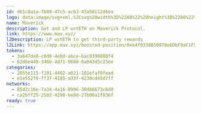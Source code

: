 ```yaml
---
id: d61c8a1a-fb89-47c5-ac63-43a50112d6ea
logo: data:image/svg+xml,%3Csvg%20width%3D%2280%22%20height%3D%2280%22%20viewBox%3D%220%200%2080%2080%22%20fill%3D%22none%22%20xmlns%3D%22http%3A%2F%2Fwww.w3.org%2F2000%2Fsvg%22%3E%0A%3Cg%20clip-path%3D%22url(%23clip0_3009_8635)%22%3E%0A%3Cg%20filter%3D%22url(%23filter0_f_3009_8635)%22%3E%0A%3Cpath%20d%3D%22M35.8389%2016C22.5845%2015.9983%2011.8389%2026.7438%2011.8372%2039.9983C11.8355%2053.2527%2022.581%2063.9983%2035.8355%2064C49.0899%2064.0017%2059.8355%2053.2562%2059.8372%2040.0017V39.9983C59.8355%2026.7455%2049.0917%2016.0017%2035.8389%2016Z%22%20fill%3D%22%236400FF%22%20fill-opacity%3D%220.4%22%2F%3E%0A%3C%2Fg%3E%0A%3Cpath%20d%3D%22M40.0015%2019C28.4039%2018.9985%2019.0015%2028.4008%2019%2039.9985C18.9985%2051.5961%2028.4008%2060.9985%2039.9985%2061C51.5961%2061.0015%2060.9985%2051.5992%2061%2040.0015V39.9985C60.9985%2028.4023%2051.5977%2019.0015%2040.0015%2019Z%22%20fill%3D%22%236400FF%22%2F%3E%0A%3Cpath%20d%3D%22M39.8975%2043.2688V38.5631L27.0274%2045.1656H50.9192V31.9607L39.8975%2043.2688Z%22%20fill%3D%22white%22%2F%3E%0A%3C%2Fg%3E%0A%3Cdefs%3E%0A%3Cfilter%20id%3D%22filter0_f_3009_8635%22%20x%3D%22-2.16278%22%20y%3D%222%22%20width%3D%2276%22%20height%3D%2276%22%20filterUnits%3D%22userSpaceOnUse%22%20color-interpolation-filters%3D%22sRGB%22%3E%0A%3CfeFlood%20flood-opacity%3D%220%22%20result%3D%22BackgroundImageFix%22%2F%3E%0A%3CfeBlend%20mode%3D%22normal%22%20in%3D%22SourceGraphic%22%20in2%3D%22BackgroundImageFix%22%20result%3D%22shape%22%2F%3E%0A%3CfeGaussianBlur%20stdDeviation%3D%227%22%20result%3D%22effect1_foregroundBlur_3009_8635%22%2F%3E%0A%3C%2Ffilter%3E%0A%3CclipPath%20id%3D%22clip0_3009_8635%22%3E%0A%3Crect%20width%3D%2280%22%20height%3D%2280%22%20fill%3D%22white%22%2F%3E%0A%3C%2FclipPath%3E%0A%3C%2Fdefs%3E%0A%3C%2Fsvg%3E%0A
name: Maverick
description: Get and LP wstETH on Maverick Protocol.
link: https://www.mav.xyz/
l2Description: LP wstETH to get third-party rewards
l2Link: https://app.mav.xyz/boosted-position/0xe4f0338B50978e6DbF9aF1F5A914014525901367/0x6d9a8C7A5D393335eDC749863ee91FaeeB5E22b9?chain=324&f=true
tokens:
  - 3a647da0-c0d8-4ebd-abce-bac0390880f4
  - 62d6e448-346b-4d71-9688-6a043d5c25ee
categories:
  - 2055e115-f181-4402-a021-181efaf0fead
  - e1e552f6-ff37-4185-a33f-4230cd45d7ff
networks:
  - 85d2c16e-7a34-4a16-8996-304b6673c6d0
  - ca2bff25-2583-4290-be8d-27b00a1f836f
ready: true
---
```

